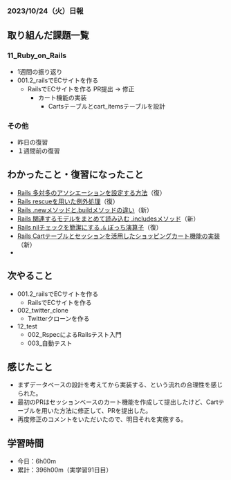 ### 2023/10/24（火）日報
## 取り組んだ課題一覧

### 11_Ruby_on_Rails
  - 1週間の振り返り 
  - 001.2_railsでECサイトを作る
    - RailsでECサイトを作る PR提出 -> 修正
      - カート機能の実装
        - Cartsテーブルとcart_itemsテーブルを設計

<!-- ### 12_test
  - 001_テスト技法について学ぶ
    - セクション6 - セクション10 -->

### その他
<!-- - ブログ執筆
  - [【Rails7】.to_iメソッドと||演算子でカート内の商品数が0になる不具合](https://tatsuki-ju.hatenablog.com/entry/2023/10/22/183538) -->
<!-- - 模写コーディング
  - [作って学ぶコーディング学習サイト](https://code-step.com/)
    - [【入門編】recipemenu](https://github.com/imahoritatsuki/copyingCoding/tree/main/introductory-recipemenu/output) -->
<!-- - 関連書籍
  - [Good Code, Bad Code ～持続可能な開発のためのソフトウェアエンジニア的思考](https://amzn.asia/d/7NzMcZp) -->
<!-- - 関連記事・動画
  - [初心者プログラマが犯しがちな過ち25選](https://qiita.com/rana_kualu/items/379eefb3a40c6b44cb92) -->
- 昨日の復習
- １週間前の復習

## わかったこと・復習になったこと
  - [Rails 多対多のアソシエーションを設定する方法](https://www.notion.so/Rails-be6009b6432d476ba4b4ca9b2213fa85?pvs=4)（復）
  - [Rails rescueを用いた例外処理](https://www.notion.so/Rails-rescue-865e7554bf384ac8b8828c4a83f33231?pvs=4)（復）
  - [Rails .newメソッドと.buildメソッドの違い](https://www.notion.so/Rails-new-build-d4b1d2a91ba04960bfdb7a9dedaa5949?pvs=4)（新）
  - [Rails 関連するモデルをまとめて読み込む .includesメソッド](https://www.notion.so/Rails-includes-4ca41c4f202346bf81b87c664d665449?pvs=4)（新）
  - [Rails nilチェックを簡潔にする`.&` ぼっち演算子](https://www.notion.so/Ruby-nil-b6111b5c7b5249bbb2ea9e5fc834bc31?pvs=4)（復）
  - [Rails Cartテーブルとセッションを活用したショッピングカート機能の実装](https://www.notion.so/Rails-Cart-618c8a8645fb4dc3943bfa80d9bddead?pvs=4)（新）
  - 

## 次やること
  - 001.2_railsでECサイトを作る
    - RailsでECサイトを作る
  - 002_twitter_clone
    - Twitterクローンを作る
- 12_test
  - 002_RspecによるRailsテスト入門
  - 003_自動テスト

## 感じたこと
- まずデータベースの設計を考えてから実装する、という流れの合理性を感じられた。
- 最初のPRはセッションベースのカート機能を作成して提出したけど、Cartテーブルを用いた方法に修正して、PRを提出した。
- 再度修正のコメントをいただいたので、明日それを実施する。


## 学習時間
- 今日：6h00m
- 累計：396h00m（実学習91日目）

